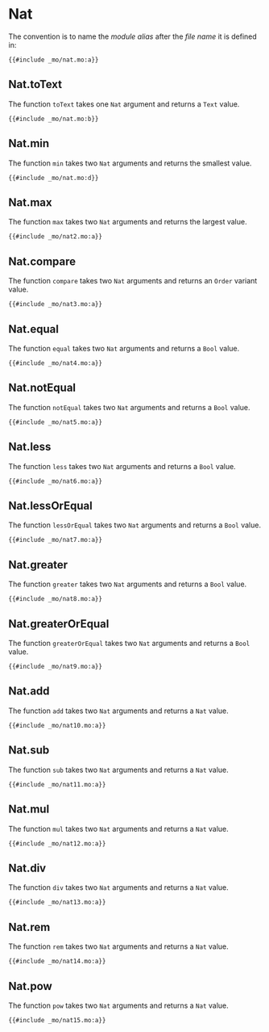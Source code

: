 # Nat
The convention is to name the *module alias* after the *file name* it is defined in:

```motoko
{{#include _mo/nat.mo:a}}
```

## Nat.toText
The function `toText` takes one `Nat` argument and returns a `Text` value.  

```motoko
{{#include _mo/nat.mo:b}}
```

## Nat.min
The function `min` takes two `Nat` arguments and returns the smallest value.  

```motoko
{{#include _mo/nat.mo:d}}
```

## Nat.max
The function `max` takes two `Nat` arguments and returns the largest value.  

```motoko
{{#include _mo/nat2.mo:a}}
```

## Nat.compare
The function `compare` takes two `Nat` arguments and returns an `Order` variant value.  

```motoko
{{#include _mo/nat3.mo:a}}
```

## Nat.equal
The function `equal` takes two `Nat` arguments and returns a `Bool` value.  

```motoko
{{#include _mo/nat4.mo:a}}
```

## Nat.notEqual
The function `notEqual` takes two `Nat` arguments and returns a `Bool` value. 

```motoko
{{#include _mo/nat5.mo:a}}
```

## Nat.less
The function `less` takes two `Nat` arguments and returns a `Bool` value. 

```motoko
{{#include _mo/nat6.mo:a}}
```

## Nat.lessOrEqual
The function `lessOrEqual` takes two `Nat` arguments and returns a `Bool` value. 

```motoko
{{#include _mo/nat7.mo:a}}
```

## Nat.greater
The function `greater` takes two `Nat` arguments and returns a `Bool` value. 

```motoko
{{#include _mo/nat8.mo:a}}
```

## Nat.greaterOrEqual
The function `greaterOrEqual` takes two `Nat` arguments and returns a `Bool` value. 

```motoko
{{#include _mo/nat9.mo:a}}
```

## Nat.add
The function `add` takes two `Nat` arguments and returns a `Nat` value. 

```motoko
{{#include _mo/nat10.mo:a}}
```

## Nat.sub
The function `sub` takes two `Nat` arguments and returns a `Nat` value. 

```motoko
{{#include _mo/nat11.mo:a}}
```

## Nat.mul
The function `mul` takes two `Nat` arguments and returns a `Nat` value. 

```motoko
{{#include _mo/nat12.mo:a}}
```

## Nat.div
The function `div` takes two `Nat` arguments and returns a `Nat` value. 

```motoko
{{#include _mo/nat13.mo:a}}
```

## Nat.rem
The function `rem` takes two `Nat` arguments and returns a `Nat` value. 

```motoko
{{#include _mo/nat14.mo:a}}
```

## Nat.pow
The function `pow` takes two `Nat` arguments and returns a `Nat` value. 

```motoko
{{#include _mo/nat15.mo:a}}
```